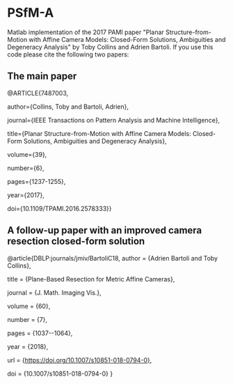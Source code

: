 # PSfM-A

Matlab implementation of the 2017 PAMI paper "Planar Structure-from-Motion with Affine Camera Models: Closed-Form Solutions, Ambiguities and Degeneracy Analysis" by Toby Collins and Adrien Bartoli. If you use this code please cite the following two papers:


## The main paper

@ARTICLE{7487003,

  author={Collins, Toby and Bartoli, Adrien},

  journal={IEEE Transactions on Pattern Analysis and Machine Intelligence}, 

  title={Planar Structure-from-Motion with Affine Camera Models: Closed-Form Solutions, Ambiguities and Degeneracy Analysis}, 

  volume={39},

  number={6},

  pages={1237-1255},
  
  year={2017},

  doi={10.1109/TPAMI.2016.2578333}}
  

## A follow-up paper with an improved  camera resection closed-form solution

@article{DBLP:journals/jmiv/BartoliC18,
  author    = {Adrien Bartoli and
               Toby Collins},
               
  title     = {Plane-Based Resection for Metric Affine Cameras},
  
  journal   = {J. Math. Imaging Vis.},
  
  volume    = {60},
  
  number    = {7},
  
  pages     = {1037--1064},
  
  year      = {2018},
  
  url       = {https://doi.org/10.1007/s10851-018-0794-0},
  
  doi       = {10.1007/s10851-018-0794-0}
}


  

